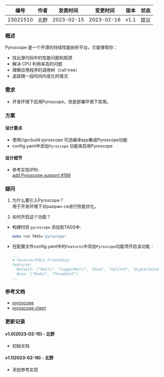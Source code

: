 | 编号 | 作者 | 发表时间 | 变更时间 | 版本 | 状态 |
| ----- | ----- | ----- | ----- | ----- | ----- |
| 23021510| 北野 | 2023-02-15 | 2023-02-16 | v1.1 | 提议 |

### 概述  
Pyroscope 是一个开源的持续性能剖析平台。它能够帮你：
* 找出源代码中的性能问题和瓶颈
* 解决 CPU 利用率高的问题
* 理解应用程序的调用树（call tree）
* 追踪随一段时间内变化的情况

### 需求   
* 开发环境下启用Pyroscope，但是部署环境下禁用。

### 方案  
#### 设计要点
* 使用//go:build pyroscope 可选编译app集成Pyroscope功能
* config.yaml中添加`Pyroscope` 功能来启用Pyroscope

#### 设计细节 
* 参考实现(PR):  
[add Pyroscope support #199](https://github.com/waydxd/paopao-ce/pull/199) 

### 疑问

1. 为什么要引入Pyroscope？      
用于开发环境下对paopao-ce进行性能优化。

2. 如何开启这个功能？
* 构建时将 `pyroscope` 添加到TAGS中:
    ```sh
    make run TAGS='pyroscope'   
    ```          
* 在配置文件config.yaml中的`Features`中添加`Pyroscope`功能项开启该功能：
    ```yaml
    ...
    # features中加上 Friendship
    Features:
      Default: ["Meili", "LoggerMeili", "Base", "Sqlite3", "BigCacheIndex", "MinIO", "Pyroscope"]
      Base: ["Redis", "PhoneBind"]
    ...
    ```

### 参考文档
* [pyroscope](https://github.com/pyroscope-io/pyroscope)
* [pyroscope client](https://github.com/pyroscope-io/client)

### 更新记录
#### v1.0(2023-02-15) - 北野
* 初始文档

#### v1.1(2023-02-16) - 北野
* 添加参考实现
